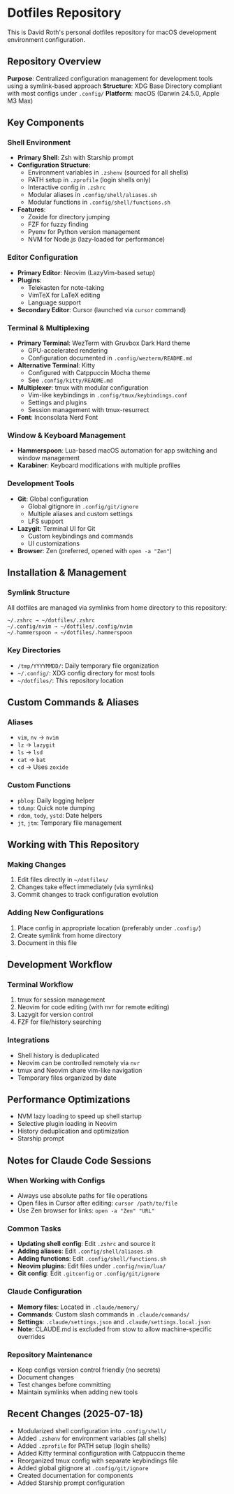 # Dotfiles Repository

This is David Roth's personal dotfiles repository for macOS development environment configuration.

## Repository Overview

**Purpose**: Centralized configuration management for development tools using a symlink-based approach
**Structure**: XDG Base Directory compliant with most configs under `.config/`
**Platform**: macOS (Darwin 24.5.0, Apple M3 Max)

## Key Components

### Shell Environment

- **Primary Shell**: Zsh with Starship prompt
- **Configuration Structure**:
  - Environment variables in `.zshenv` (sourced for all shells)
  - PATH setup in `.zprofile` (login shells only)
  - Interactive config in `.zshrc`
  - Modular aliases in `.config/shell/aliases.sh`
  - Modular functions in `.config/shell/functions.sh`
- **Features**:
  - Zoxide for directory jumping
  - FZF for fuzzy finding
  - Pyenv for Python version management
  - NVM for Node.js (lazy-loaded for performance)

### Editor Configuration

- **Primary Editor**: Neovim (LazyVim-based setup)
- **Plugins**:
  - Telekasten for note-taking
  - VimTeX for LaTeX editing
  - Language support
- **Secondary Editor**: Cursor (launched via `cursor` command)

### Terminal & Multiplexing

- **Primary Terminal**: WezTerm with Gruvbox Dark Hard theme
  - GPU-accelerated rendering
  - Configuration documented in `.config/wezterm/README.md`
- **Alternative Terminal**: Kitty
  - Configured with Catppuccin Mocha theme
  - See `.config/kitty/README.md`
- **Multiplexer**: tmux with modular configuration
  - Vim-like keybindings in `.config/tmux/keybindings.conf`
  - Settings and plugins
  - Session management with tmux-resurrect
- **Font**: Inconsolata Nerd Font

### Window & Keyboard Management

- **Hammerspoon**: Lua-based macOS automation for app switching and window management
- **Karabiner**: Keyboard modifications with multiple profiles

### Development Tools

- **Git**: Global configuration
  - Global gitignore in `.config/git/ignore`
  - Multiple aliases and custom settings
  - LFS support
- **Lazygit**: Terminal UI for Git
  - Custom keybindings and commands
  - UI customizations
- **Browser**: Zen (preferred, opened with `open -a "Zen"`)

## Installation & Management

### Symlink Structure

All dotfiles are managed via symlinks from home directory to this repository:

```
~/.zshrc → ~/dotfiles/.zshrc
~/.config/nvim → ~/dotfiles/.config/nvim
~/.hammerspoon → ~/dotfiles/.hammerspoon
```

### Key Directories

- `/tmp/YYYYMMDD/`: Daily temporary file organization
- `~/.config/`: XDG config directory for most tools
- `~/dotfiles/`: This repository location

## Custom Commands & Aliases

### Aliases

- `vim`, `nv` → `nvim`
- `lz` → `lazygit`
- `ls` → `lsd`
- `cat` → `bat`
- `cd` → Uses `zoxide`

### Custom Functions

- `pblog`: Daily logging helper
- `tdump`: Quick note dumping
- `rdom`, `tody`, `ystd`: Date helpers
- `jt`, `jtm`: Temporary file management

## Working with This Repository

### Making Changes

1. Edit files directly in `~/dotfiles/`
2. Changes take effect immediately (via symlinks)
3. Commit changes to track configuration evolution

### Adding New Configurations

1. Place config in appropriate location (preferably under `.config/`)
2. Create symlink from home directory
3. Document in this file

## Development Workflow

### Terminal Workflow

1. tmux for session management
2. Neovim for code editing (with nvr for remote editing)
3. Lazygit for version control
4. FZF for file/history searching

### Integrations

- Shell history is deduplicated
- Neovim can be controlled remotely via `nvr`
- tmux and Neovim share vim-like navigation
- Temporary files organized by date

## Performance Optimizations

- NVM lazy loading to speed up shell startup
- Selective plugin loading in Neovim
- History deduplication and optimization
- Starship prompt

## Notes for Claude Code Sessions

### When Working with Configs

- Always use absolute paths for file operations
- Open files in Cursor after editing: `cursor /path/to/file`
- Use Zen browser for links: `open -a "Zen" "URL"`

### Common Tasks

- **Updating shell config**: Edit `.zshrc` and source it
- **Adding aliases**: Edit `.config/shell/aliases.sh`
- **Adding functions**: Edit `.config/shell/functions.sh`
- **Neovim plugins**: Edit files under `.config/nvim/lua/`
- **Git config**: Edit `.gitconfig` or `.config/git/ignore`

### Claude Configuration

- **Memory files**: Located in `.claude/memory/`
- **Commands**: Custom slash commands in `.claude/commands/`
- **Settings**: `.claude/settings.json` and `.claude/settings.local.json`
- **Note**: CLAUDE.md is excluded from stow to allow machine-specific overrides

### Repository Maintenance

- Keep configs version control friendly (no secrets)
- Document changes
- Test changes before committing
- Maintain symlinks when adding new tools

## Recent Changes (2025-07-18)

- Modularized shell configuration into `.config/shell/`
- Added `.zshenv` for environment variables (all shells)
- Added `.zprofile` for PATH setup (login shells)
- Added Kitty terminal configuration with Catppuccin theme
- Reorganized tmux config with separate keybindings file
- Added global gitignore at `.config/git/ignore`
- Created documentation for components
- Added Starship prompt configuration
